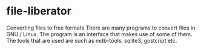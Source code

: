 # file-liberator
Converting files to free formats
There are many programs to convert files in GNU / Linux. The program is an interface that makes use of some of them.
The tools that are used are such as mdb-tools, sqlite3, gostcript etc.
